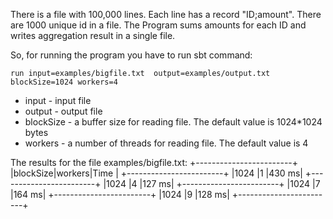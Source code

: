 There is a file with 100,000 lines. Each line has a record "ID;amount". There are 1000 unique id in a file. 
The Program sums amounts for each ID and writes aggregation result in a single file.


So, for running the program you have to run sbt command:
```
run input=examples/bigfile.txt  output=examples/output.txt blockSize=1024 workers=4
```
* input - input file
* output - output file
* blockSize - a buffer size for reading file. The default value is 1024*1024 bytes
* workers - a number of threads for reading file. The default value is 4

The results for the file examples/bigfile.txt:
+------------------------+
|blockSize|workers|Time  |
+------------------------+
|1024     |1      |430 ms|
+------------------------+
|1024     |4      |127 ms|
+------------------------+
|1024     |7      |164 ms|
+------------------------+
|1024     |9      |128 ms|
+------------------------+
